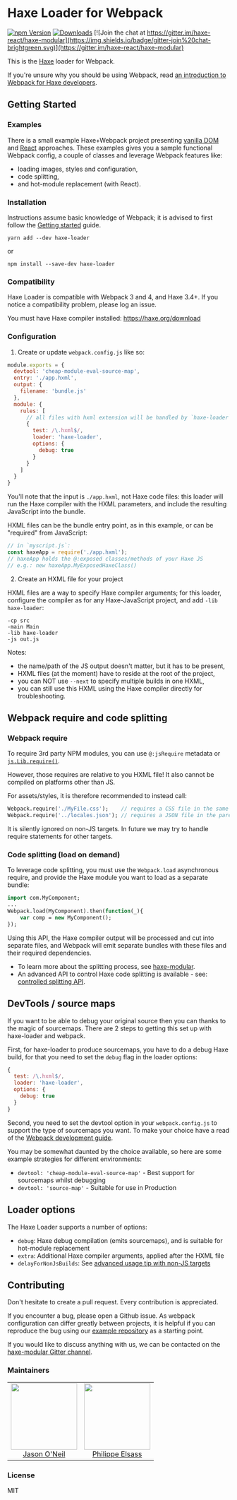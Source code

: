 # Haxe Loader for Webpack

[![npm Version](https://img.shields.io/npm/v/haxe-loader.svg)](https://www.npmjs.com/package/haxe-loader)
[![Downloads](http://img.shields.io/npm/dm/haxe-loader.svg)](https://npmjs.org/package/haxe-loader)
[![Join the chat at https://gitter.im/haxe-react/haxe-modular](https://img.shields.io/badge/gitter-join%20chat-brightgreen.svg)](https://gitter.im/haxe-react/haxe-modular)

This is the [Haxe](https://haxe.org) loader for Webpack.

If you're unsure why you should be using Webpack, read 
[an introduction to Webpack for Haxe developers](webpack-tips.md).

## Getting Started

### Examples

There is a small example Haxe+Webpack project presenting 
[vanilla DOM](https://github.com/elsassph/webpack-haxe-example) 
and [React](https://github.com/elsassph/webpack-haxe-example/tree/react) approaches.
These examples gives you a sample functional Webpack config, a couple of classes and leverage
Webpack features like:

- loading images, styles and configuration,
- code splitting,
- and hot-module replacement (with React).

### Installation

Instructions assume basic knowledge of Webpack; it is advised to first follow 
the [Getting started](https://webpack.js.org/guides/getting-started/) guide.

    yarn add --dev haxe-loader

or

    npm install --save-dev haxe-loader 

### Compatibility

Haxe Loader is compatible with Webpack 3 and 4, and Haxe 3.4+.
If you notice a compatibility problem, please log an issue.

You must have Haxe compiler installed: https://haxe.org/download

### Configuration

1. Create or update `webpack.config.js` like so:

```js
module.exports = {
  devtool: 'cheap-module-eval-source-map',
  entry: './app.hxml',
  output: {
    filename: 'bundle.js'
  },
  module: {
    rules: [
      // all files with hxml extension will be handled by `haxe-loader`
      {
        test: /\.hxml$/, 
        loader: 'haxe-loader',
        options: {
          debug: true
        }
      }
    ]
  }
}
```

You'll note that the input is `./app.hxml`, not Haxe code files: this loader will 
run the Haxe compiler with the HXML parameters, and include the resulting JavaScript 
into the bundle. 

HXML files can be the bundle entry point, as in this example, or can be "required"
from JavaScript:

```js
// in `myscript.js`:
const haxeApp = require('./app.hxml');
// haxeApp holds the @:exposed classes/methods of your Haxe JS
// e.g.: new haxeApp.MyExposedHaxeClass()
```

2. Create an HXML file for your project

HXML files are a way to specify Haxe compiler arguments; for this loader, configure
the compiler as for any Haxe-JavaScript project, and add `-lib haxe-loader`:

```
-cp src
-main Main
-lib haxe-loader
-js out.js
```

Notes: 

- the name/path of the JS output doesn't matter, but it has to be present,
- HXML files (at the moment) have to reside at the root of the project,
- you can NOT use `--next` to specify multiple builds in one HXML,
- you can still use this HXML using the Haxe compiler directly for troubleshooting.


## Webpack require and code splitting

### Webpack require

To require 3rd party NPM modules, you can use `@:jsRequire` metadata or
[`js.Lib.require()`](http://api.haxe.org/js/Lib.html#require).

However, those requires are relative to you HXML file!
It also cannot be compiled on platforms other than JS.

For assets/styles, it is therefore recommended to instead call:

```haxe
Webpack.require('./MyFile.css');    // requires a CSS file in the same directory as the current ".hx" file
Webpack.require('../locales.json'); // requires a JSON file in the parent directory of the current ".hx" file
```

It is silently ignored on non-JS targets.
In future we may try to handle require statements for other targets.

### Code splitting (load on demand)

To leverage code splitting, you must use the `Webpack.load` asynchronous
require, and provide the Haxe module you want to load as a separate bundle:

```haxe
import com.MyComponent;
...
Webpack.load(MyComponent).then(function(_){
    var comp = new MyComponent();
});
```

Using this API, the Haxe compiler output will be processed and cut into separate files,
and Webpack will emit separate bundles with these files and their required dependencies.

- To learn more about the splitting process, see [haxe-modular](https://github.com/elsassph/haxe-modular).
- An advanced API to control Haxe code splitting is available - see: 
[controlled splitting API](https://github.com/elsassph/haxe-modular/blob/master/doc/advanced.md#controlled-bundling).


## DevTools / source maps

If you want to be able to debug your original source then you can thanks to the magic 
of sourcemaps. There are 2 steps to getting this set up with haxe-loader and webpack.

First, for haxe-loader to produce sourcemaps, you have to do a debug Haxe build,
for that you need to set the `debug` flag in the loader options:

```js
{
  test: /\.hxml$/, 
  loader: 'haxe-loader',
  options: {
    debug: true
  }
}
```

Second, you need to set the devtool option in your `webpack.config.js` to support the 
type of sourcemaps you want. To make your choice have a read of the 
[Webpack development guide](https://webpack.js.org/guides/development/). 

You may be somewhat daunted by the choice available, so here are some example strategies 
for different environments:

- `devtool: 'cheap-module-eval-source-map'` - Best support for sourcemaps whilst debugging
- `devtool: 'source-map'` - Suitable for use in Production


## Loader options

The Haxe Loader supports a number of options:

- `debug`: Haxe debug compilation (emits sourcemaps), and is suitable for hot-module replacement
- `extra`: Additional Haxe compiler arguments, applied after the HXML file
- `delayForNonJsBuilds`: See [advanced usage tip with non-JS targets](webpack-tips.md)


## Contributing

Don't hesitate to create a pull request. Every contribution is appreciated.

If you encounter a bug, please open a Github issue. As webpack configuration can differ greatly between projects, it is helpful if you can reproduce the bug using our [example repository](https://github.com/elsassph/webpack-haxe-example) as a starting point.

If you would like to discuss anything with us, we can be contacted on the [haxe-modular Gitter channel](https://gitter.im/haxe-react/haxe-modular).

### Maintainers

<table>
  <tbody>
    <tr>
      <td align="center">
        <a href="https://github.com/jasononeil">
          <img width="150" height="150" src="https://github.com/jasononeil.png?v=3&s=150">
          </br>
          Jason O'Neil
        </a>
      </td>
      <td align="center">
        <a href="https://github.com/elsassph">
          <img width="150" height="150" src="https://github.com/elsassph.png?v=3&s=150">
          </br>
          Philippe Elsass
        </a>
      </td>
    </tr>
  <tbody>
</table>

### License

MIT
